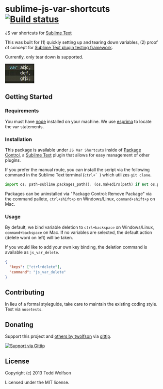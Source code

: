 # sublime-js-var-shortcuts [![Build status](https://travis-ci.org/twolfson/sublime-js-var-shortcuts.png?branch=master)](https://travis-ci.org/twolfson/sublime-js-var-shortcuts)

JS var shortcuts for [Sublime Text][]

This was built for (1) quickly setting up and tearing down variables, (2) proof of concept for [Sublime Text plugin testing framework][sublime-plugin-tests].

Currently, only tear down is supported.

[sublime-plugin-tests]: https://github.com/twolfson/sublime-plugin-tests/

![Deletion screencast](docs/screencast.gif)

## Getting Started
### Requirements
You must have [node][] installed on your machine. We use [esprima][] to locate the `var` statements.

[node]: http://nodejs.org/
[esprima]: http://esprima.org/

### Installation
This package is available under `JS Var Shortcuts` inside of [Package Control][pkg-control], a [Sublime Text][] plugin that allows for easy management of other plugins.

[Sublime Text]: http://sublimetext.com/
[pkg-control]: http://wbond.net/sublime_packages/package_control

If you prefer the manual route, you can install the script via the following command in the Sublime Text terminal (``ctrl+` ``) which utilizes `git clone`.

```python
import os; path=sublime.packages_path(); (os.makedirs(path) if not os.path.exists(path) else None); window.run_command('exec', {'cmd': ['git', 'clone', 'https://github.com/twolfson/sublime-js-var-shortcuts', 'JS Var Shortcuts'], 'working_dir': path})
```

Packages can be uninstalled via "Package Control: Remove Package" via the command pallete, `ctrl+shift+p` on Windows/Linux, `command+shift+p` on Mac.

### Usage
By default, we bind variable deletion to `ctrl+backspace` on Windows/Linux, `command+backspace` on Mac. If no variables are selected, the default action (delete word on left) will be taken.

If you would like to add your own key binding, the deletion command is available as `js_var_delete`.

```json
{
  "keys": ["ctrl+delete"],
  "command": "js_var_delete"
}
```

## Contributing
In lieu of a formal styleguide, take care to maintain the existing coding style. Test via `nosetests`.

## Donating
Support this project and [others by twolfson][gittip] via [gittip][].

[![Support via Gittip][gittip-badge]][gittip]

[gittip-badge]: https://rawgithub.com/twolfson/gittip-badge/master/dist/gittip.png
[gittip]: https://www.gittip.com/twolfson/

## License
Copyright (c) 2013 Todd Wolfson

Licensed under the MIT license.
